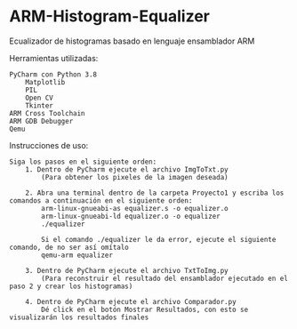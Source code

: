 # ARM-Histogram-Equalizer

Ecualizador de histogramas basado en lenguaje ensamblador ARM

Herramientas utilizadas:

	PyCharm con Python 3.8
		Matplotlib
		PIL
		Open CV
		Tkinter
	ARM Cross Toolchain
	ARM GDB Debugger
	Qemu

Instrucciones de uso:

	Siga los pasos en el siguiente orden:
		1. Dentro de PyCharm ejecute el archivo ImgToTxt.py 
			(Para obtener los pixeles de la imagen deseada)
			
		2. Abra una terminal dentro de la carpeta Proyecto1 y escriba los comandos a continuación en el siguiente orden: 
			arm-linux-gnueabi-as equalizer.s -o equalizer.o
			arm-linux-gnueabi-ld equalizer.o -o equalizer
			./equalizer
			
			Si el comando ./equalizer le da error, ejecute el siguiente comando, de no ser así omítalo
			qemu-arm equalizer

		3. Dentro de PyCharm ejecute el archivo TxtToImg.py 
			(Para reconstruir el resultado del ensamblador ejecutado en el paso 2 y crear los histogramas)
			
		4. Dentro de PyCharm ejecute el archivo Comparador.py
			Dé click en el botón Mostrar Resultados, con esto se visualizarán los resultados finales
